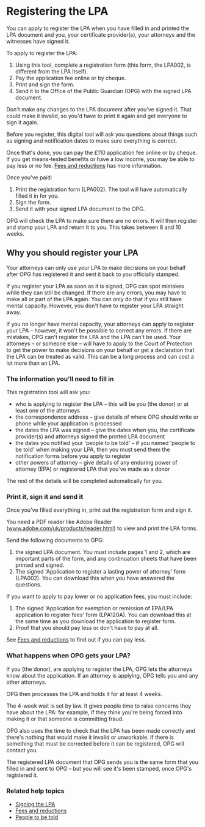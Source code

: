 # Registering the LPA

You can apply to register the LPA when you have filled in and printed the LPA document and you, your certificate provider(s), your attorneys and the witnesses have signed it.

To apply to register the LPA:

1. Using this tool, complete a registration form (this form, the LPA002, is different from the LPA itself).
2. Pay the application fee online or by cheque.
3. Print and sign the form.
4. Send it to the Office of the Public Guardian (OPG) with the signed LPA document.

Don't make any changes to the LPA document after you've signed it. That could make it invalid, so you'd have to print it again and get everyone to sign it again.

Before you register, this digital tool will ask you questions about things such as signing and notification dates to make sure everything is correct.

Once that's done, you can pay the £110 application fee online or by cheque. If you get means-tested benefits or have a low income, you may be able to pay less or no fee. [Fees and reductions](/help/#topic-fees-and-reductions) has more information.

Once you've paid:

1. Print the registration form (LPA002). The tool will have automatically filled it in for you.
2. Sign the form.
2. Send it with your signed LPA document to the OPG.

OPG will check the LPA to make sure there are no errors. It will then register and stamp your LPA and return it to you. This takes between 8 and 10 weeks.

## Why you should register your LPA

Your attorneys can only use your LPA to make decisions on your behalf after OPG has registered it and sent it back to you officially stamped.

If you register your LPA as soon as it is signed, OPG can spot mistakes while they can still be changed. If there are any errors, you may have to make all or part of the LPA again. You can only do that if you still have mental capacity. However, you don't have to register your LPA straight away.

If you no longer have mental capacity, your attorneys can apply to register your LPA – however, it won't be possible to correct any errors. If there are mistakes, OPG can't register the LPA and the LPA can't be used. Your attorneys – or someone else – will have to apply to the Court of Protection to get the power to make decisions on your behalf or get a declaration that the LPA can be treated as valid. This can be a long process and can cost a lot more than an LPA.

### The information you'll need to fill in

This registration tool will ask you:

* who is applying to register the LPA – this will be you (the donor) or at least one of the attorneys
* the correspondence address – give details of where OPG should write or phone while your application is processed
* the dates the LPA was signed – give the dates when you, the certificate provider(s) and attorneys signed the printed LPA document
* the dates you notified your 'people to be told' – if you named 'people to be told' when making your LPA, then you must send them the notification forms before you apply to register
* other powers of attorney – give details of any enduring power of attorney (EPA) or registered LPA that you've made as a donor

The rest of the details will be completed automatically for you.

### Print it, sign it and send it

Once you've filled everything in, print out the registration form and sign it.

You need a PDF reader like Adobe Reader (<a href="http://www.adobe.com/uk/products/reader.html" rel="external" target="_blank">www.adobe.com/uk/products/reader.html</a>) to view and print the LPA forms.

Send the following documents to OPG:

1. the signed LPA document. You must include pages 1 and 2, which are important parts of the form, and any continuation sheets that have been printed and signed.
2. The signed 'Application to register a lasting power of attorney' form (LPA002). You can download this when you have answered the questions.

If you want to apply to pay lower or no application fees, you must include:

1. The signed 'Application for exemption or remission of EPA/LPA application to register fees' form (LPA120A). You can download this at the same time as you download the application to register form.
2. Proof that you should pay less or don't have to pay at all.

See [Fees and reductions](/help/#topic-fees-and-reductions) to find out if you can pay less.

### What happens when OPG gets your LPA?

If you (the donor), are applying to register the LPA, OPG lets the attorneys know about the application. If an attorney is applying, OPG tells you and any other attorneys.

OPG then processes the LPA and holds it for at least 4 weeks.

The 4-week wait is set by law. It gives people time to raise concerns they have about the LPA: for example, if they think you're being forced into making it or that someone is committing fraud.

OPG also uses the time to check that the LPA has been made correctly and there's nothing that would make it invalid or unworkable. If there is something that must be corrected before it can be registered, OPG will contact you.

The registered LPA document that OPG sends you is the same form that you filled in and sent to OPG – but you will see it's been stamped, once OPG's registered it. 

### Related help topics
* [Signing the LPA](/help/#topic-signing-the-lpa)
* [Fees and reductions](/help/#topic-fees-and-reductions)
* [People to be told](/help/#topic-people-to-be-told)
